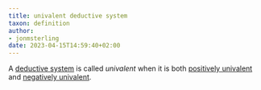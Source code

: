 ```yaml
---
title: univalent deductive system
taxon: definition
author:
- jonmsterling
date: 2023-04-15T14:59:40+02:00
---
```


A [deductive system](jms-004C) is called *univalent* when it is both [positively univalent](jms-004Q) and [negatively univalent](jms-004S).
